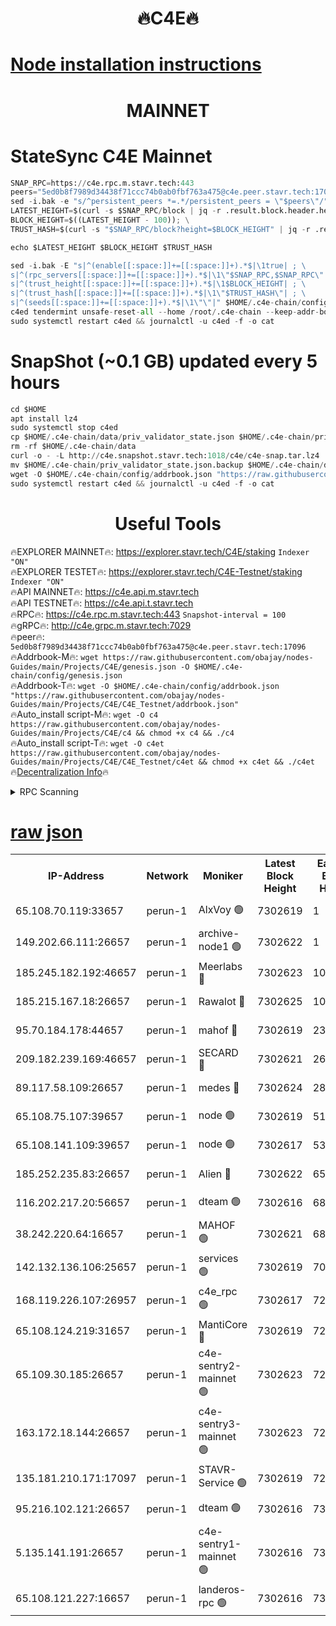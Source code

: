 <h1 align="center"> 🔥C4E🔥</h1>

[Node installation instructions](https://github.com/obajay/nodes-Guides/tree/main/Projects/C4E)
=

<h1 align="center"> MAINNET</h1>

# StateSync C4E Mainnet
```python
SNAP_RPC=https://c4e.rpc.m.stavr.tech:443
peers="5ed0b8f7989d34438f71ccc74b0ab0fbf763a475@c4e.peer.stavr.tech:17096"
sed -i.bak -e "s/^persistent_peers *=.*/persistent_peers = \"$peers\"/" $HOME/.c4e-chain/config/config.toml
LATEST_HEIGHT=$(curl -s $SNAP_RPC/block | jq -r .result.block.header.height); \
BLOCK_HEIGHT=$((LATEST_HEIGHT - 100)); \
TRUST_HASH=$(curl -s "$SNAP_RPC/block?height=$BLOCK_HEIGHT" | jq -r .result.block_id.hash)

echo $LATEST_HEIGHT $BLOCK_HEIGHT $TRUST_HASH

sed -i.bak -E "s|^(enable[[:space:]]+=[[:space:]]+).*$|\1true| ; \
s|^(rpc_servers[[:space:]]+=[[:space:]]+).*$|\1\"$SNAP_RPC,$SNAP_RPC\"| ; \
s|^(trust_height[[:space:]]+=[[:space:]]+).*$|\1$BLOCK_HEIGHT| ; \
s|^(trust_hash[[:space:]]+=[[:space:]]+).*$|\1\"$TRUST_HASH\"| ; \
s|^(seeds[[:space:]]+=[[:space:]]+).*$|\1\"\"|" $HOME/.c4e-chain/config/config.toml
c4ed tendermint unsafe-reset-all --home /root/.c4e-chain --keep-addr-book
sudo systemctl restart c4ed && journalctl -u c4ed -f -o cat
```
# SnapShot (~0.1 GB) updated every 5 hours
```python
cd $HOME
apt install lz4
sudo systemctl stop c4ed
cp $HOME/.c4e-chain/data/priv_validator_state.json $HOME/.c4e-chain/priv_validator_state.json.backup
rm -rf $HOME/.c4e-chain/data
curl -o - -L http://c4e.snapshot.stavr.tech:1018/c4e/c4e-snap.tar.lz4 | lz4 -c -d - | tar -x -C $HOME/.c4e-chain --strip-components 2
mv $HOME/.c4e-chain/priv_validator_state.json.backup $HOME/.c4e-chain/data/priv_validator_state.json
wget -O $HOME/.c4e-chain/config/addrbook.json "https://raw.githubusercontent.com/obajay/nodes-Guides/main/Projects/C4E/addrbook.json"
sudo systemctl restart c4ed && journalctl -u c4ed -f -o cat
```
 <h1 align="center"> Useful Tools</h1>

🔥EXPLORER MAINNET🔥:  https://explorer.stavr.tech/C4E/staking            `Indexer "ON"` \
🔥EXPLORER TESTET🔥:   https://explorer.stavr.tech/C4E-Testnet/staking     `Indexer "ON"` \
🔥API MAINNET🔥:       https://c4e.api.m.stavr.tech \
🔥API TESTNET🔥:       https://c4e.api.t.stavr.tech \
🔥RPC🔥:               https://c4e.rpc.m.stavr.tech:443                  `Snapshot-interval = 100` \
🔥gRPC🔥:              http://c4e.grpc.m.stavr.tech:7029 \
🔥peer🔥:              `5ed0b8f7989d34438f71ccc74b0ab0fbf763a475@c4e.peer.stavr.tech:17096` \
🔥Addrbook-M🔥:    ```wget https://raw.githubusercontent.com/obajay/nodes-Guides/main/Projects/C4E/genesis.json -O $HOME/.c4e-chain/config/genesis.json``` \
🔥Addrbook-T🔥:    ```wget -O $HOME/.c4e-chain/config/addrbook.json "https://raw.githubusercontent.com/obajay/nodes-Guides/main/Projects/C4E/C4E_Testnet/addrbook.json"``` \
🔥Auto_install script-M🔥: ```wget -O c4 https://raw.githubusercontent.com/obajay/nodes-Guides/main/Projects/C4E/c4 && chmod +x c4 && ./c4``` \
🔥Auto_install script-T🔥: ```wget -O c4et https://raw.githubusercontent.com/obajay/nodes-Guides/main/Projects/C4E/C4E_Testnet/c4et && chmod +x c4et && ./c4et``` \
🔥[Decentralization Info](https://github.com/obajay/StateSync-snapshots/tree/main/Projects/C4E/Decentralization)🔥




<details>
<summary>RPC Scanning</summary>

<h2 align="center"> We scan nodes in real time every 4 hours. And we provide the final result of RPC endpoints.
We cannot influence the operation of these nodes in any way. </h2>


```python
If Voting Power is higher than 0 --> then the Node is a validator of the network and may be subject to attack and be a potential threat to the chain.
```
```python
We marked such validators with a red symbol
```

</details>

[raw json](https://rpc-check.c4e.stavr.tech/c4e/rpc-c4e-result.json)
=



<table><tr><th>IP-Address</th><th>Network</th><th>Moniker</th><th>Latest Block Height</th><th>Earliest Block Height</th><th>Catching Up</th><th>Tx Index</th><th>Voting Power</th><th>Scan Time</th></tr><tr><td>65.108.70.119:33657</td><td>perun-1</td><td>AlxVoy 🟢</td><td>7302619</td><td>1</td><td>False</td><td>on</td><td>0</td><td>2024-02-23T16:34:36.337896346UTC</td></tr><tr><td>149.202.66.111:26657</td><td>perun-1</td><td>archive-node1 🟢</td><td>7302622</td><td>1</td><td>False</td><td>on</td><td>0</td><td>2024-02-23T16:34:53.176606742UTC</td></tr><tr><td>185.245.182.192:46657</td><td>perun-1</td><td>Meerlabs 🔴</td><td>7302623</td><td>1051501</td><td>False</td><td>on</td><td>344603</td><td>2024-02-23T16:35:00.484198080UTC</td></tr><tr><td>185.215.167.18:26657</td><td>perun-1</td><td>Rawalot 🔴</td><td>7302625</td><td>1090501</td><td>False</td><td>on</td><td>450091</td><td>2024-02-23T16:35:11.699191792UTC</td></tr><tr><td>95.70.184.178:44657</td><td>perun-1</td><td>mahof 🔴</td><td>7302619</td><td>2342001</td><td>False</td><td>off</td><td>1356388</td><td>2024-02-23T16:34:35.963432837UTC</td></tr><tr><td>209.182.239.169:46657</td><td>perun-1</td><td>SECARD 🔴</td><td>7302621</td><td>2616101</td><td>False</td><td>off</td><td>749307</td><td>2024-02-23T16:34:48.478108848UTC</td></tr><tr><td>89.117.58.109:26657</td><td>perun-1</td><td>medes 🔴</td><td>7302624</td><td>2826001</td><td>False</td><td>off</td><td>891015</td><td>2024-02-23T16:35:07.303471956UTC</td></tr><tr><td>65.108.75.107:39657</td><td>perun-1</td><td>node 🟢</td><td>7302619</td><td>5198801</td><td>False</td><td>on</td><td>0</td><td>2024-02-23T16:34:39.446079291UTC</td></tr><tr><td>65.108.141.109:39657</td><td>perun-1</td><td>node 🟢</td><td>7302617</td><td>5303301</td><td>False</td><td>on</td><td>0</td><td>2024-02-23T16:34:24.457653299UTC</td></tr><tr><td>185.252.235.83:26657</td><td>perun-1</td><td>Alien 🔴</td><td>7302622</td><td>6502501</td><td>False</td><td>on</td><td>648209</td><td>2024-02-23T16:34:53.557964496UTC</td></tr><tr><td>116.202.217.20:56657</td><td>perun-1</td><td>dteam 🟢</td><td>7302616</td><td>6800901</td><td>False</td><td>on</td><td>0</td><td>2024-02-23T16:34:21.279860719UTC</td></tr><tr><td>38.242.220.64:16657</td><td>perun-1</td><td>MAHOF 🟢</td><td>7302621</td><td>6885501</td><td>False</td><td>on</td><td>0</td><td>2024-02-23T16:34:50.825260383UTC</td></tr><tr><td>142.132.136.106:25657</td><td>perun-1</td><td>services 🟢</td><td>7302619</td><td>7012001</td><td>False</td><td>on</td><td>0</td><td>2024-02-23T16:34:39.067594805UTC</td></tr><tr><td>168.119.226.107:26957</td><td>perun-1</td><td>c4e_rpc 🟢</td><td>7302617</td><td>7202617</td><td>False</td><td>on</td><td>0</td><td>2024-02-23T16:34:28.982580153UTC</td></tr><tr><td>65.108.124.219:31657</td><td>perun-1</td><td>MantiCore 🔴</td><td>7302619</td><td>7202619</td><td>False</td><td>off</td><td>729588</td><td>2024-02-23T16:34:35.483915849UTC</td></tr><tr><td>65.109.30.185:26657</td><td>perun-1</td><td>c4e-sentry2-mainnet 🟢</td><td>7302623</td><td>7284001</td><td>False</td><td>on</td><td>0</td><td>2024-02-23T16:35:00.151146311UTC</td></tr><tr><td>163.172.18.144:26657</td><td>perun-1</td><td>c4e-sentry3-mainnet 🟢</td><td>7302623</td><td>7297001</td><td>False</td><td>on</td><td>0</td><td>2024-02-23T16:35:00.833152125UTC</td></tr><tr><td>135.181.210.171:17097</td><td>perun-1</td><td>STAVR-Service 🟢</td><td>7302619</td><td>7299001</td><td>False</td><td>on</td><td>0</td><td>2024-02-23T16:34:39.852477849UTC</td></tr><tr><td>95.216.102.121:26657</td><td>perun-1</td><td>dteam 🟢</td><td>7302616</td><td>7300001</td><td>False</td><td>on</td><td>0</td><td>2024-02-23T16:34:21.653087438UTC</td></tr><tr><td>5.135.141.191:26657</td><td>perun-1</td><td>c4e-sentry1-mainnet 🟢</td><td>7302616</td><td>7300501</td><td>False</td><td>on</td><td>0</td><td>2024-02-23T16:34:20.675288797UTC</td></tr><tr><td>65.108.121.227:16657</td><td>perun-1</td><td>landeros-rpc 🟢</td><td>7302616</td><td>7301001</td><td>False</td><td>on</td><td>0</td><td>2024-02-23T16:34:21.013838935UTC</td></tr></table>
